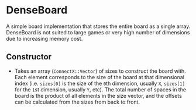 # DenseBoard

A simple board implementation that stores the entire board as a single array. DenseBoard is not suited to large games or very high number of dimensions due to increasing memory cost.

## Constructor
- Takes an array (`ConnectX::Vector`) of sizes to construct the board with. Each element corresponds to the size of the board at that dimensional index (i.e. `sizes[0]` is the size of the `0`th dimension, usually `X`, `sizes[1]` for the `1`st dimension, usually `Y`, etc). The total number of spaces in the board is the product of all elements in the size vector, and the offsets can be calculated from the sizes from back to front.